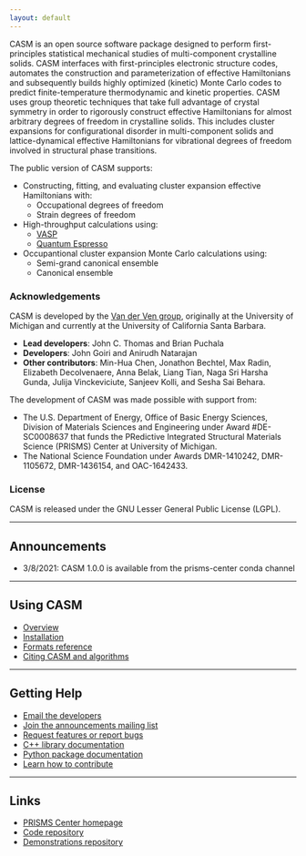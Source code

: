 ```yaml
---
layout: default
---
```

CASM is an open source software package designed to perform first-principles statistical mechanical studies of multi-component crystalline solids. CASM interfaces with first-principles electronic structure codes, automates the construction and parameterization of effective Hamiltonians and subsequently builds highly optimized (kinetic) Monte Carlo codes to predict finite-temperature thermodynamic and kinetic properties. CASM uses group theoretic techniques that take full advantage of crystal symmetry in order to rigorously construct effective Hamiltonians for almost arbitrary degrees of freedom in crystalline solids. This includes cluster expansions for configurational disorder in multi-component solids and lattice-dynamical effective Hamiltonians for vibrational degrees of freedom involved in structural phase transitions.

The public version of CASM supports:

- Constructing, fitting, and evaluating cluster expansion effective Hamiltonians with:
  - Occupational degrees of freedom
  - Strain degrees of freedom
- High-throughput calculations using:
  - [VASP](https://www.vasp.at)  
  - [Quantum Espresso](https://www.quantum-espresso.org/)
- Occupantional cluster expansion Monte Carlo calculations using:
  - Semi-grand canonical ensemble
  - Canonical ensemble

### Acknowledgements

CASM is developed by the [Van der Ven group](https://labs.materials.ucsb.edu/vanderven/anton/), originally at the University of Michigan and currently at the University of California Santa Barbara.

- **Lead developers**:  John C. Thomas and Brian Puchala
- **Developers**:  John Goiri and Anirudh Natarajan
- **Other contributors**: Min-Hua Chen, Jonathon Bechtel, Max Radin, Elizabeth Decolvenaere, Anna Belak, Liang Tian, Naga Sri Harsha Gunda, Julija Vinckeviciute, Sanjeev Kolli, and Sesha Sai Behara.

The development of CASM was made possible with support from:
- The U.S. Department of Energy, Office of Basic Energy Sciences, Division of Materials Sciences and Engineering under Award #DE-SC0008637 that funds the PRedictive Integrated Structural Materials Science (PRISMS) Center at University of Michigan.
- The National Science Foundation under Awards DMR-1410242, DMR-1105672, DMR-1436154, and OAC-1642433.

### License

CASM is released under the GNU Lesser General Public License (LGPL).

***
## Announcements
- 3/8/2021: CASM 1.0.0 is available from the prisms-center conda channel

***
## Using CASM
- [Overview](pages/overview.md)
- [Installation](pages/installation.md)
- [Formats reference](pages/formats.md)
- [Citing CASM and algorithms](pages/citing.md)

***
## Getting Help
- [Email the developers](mailto:casm-developers@lists.engr.ucsb.edu)
- [Join the announcements mailing list](https://lists.engr.ucsb.edu/mailman/listinfo/casm-users)
- [Request features or report bugs](https://github.com/prisms-center/CASMcode/issues)
- [C++ library documentation](https://prisms-center.github.io/CASMcode_cppdocs/latest/modules.html)
- [Python package documentation](https://prisms-center.github.io/CASMcode_pydocs/latest/)
- [Learn how to contribute](pages/contributing.md)

***
## Links
- [PRISMS Center homepage](http://www.prisms-center.org/#/home)
- [Code repository](https://github.com/prisms-center/CASMcode)
- [Demonstrations repository](https://github.com/prisms-center/CASMcode_demo)
